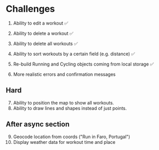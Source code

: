 # Challenges

1. Ability to edit a workout ✅
2. Ability to delete a workout ✅

3. Ability to delete all workouts ✅
4. Ability to sort workouts by a certain field (e.g. distance) ✅
5. Re-build Running and Cycling objects coming from local storage ✅
6. More realistic errors and confirmation messages

## Hard

7. Ability to position the map to show all workouts.
8. Ability to draw lines and shapes instead of just points.

## After async section

9. Geocode location from coords ("Run in Faro, Portugal")
10. Display weather data for workout time and place
